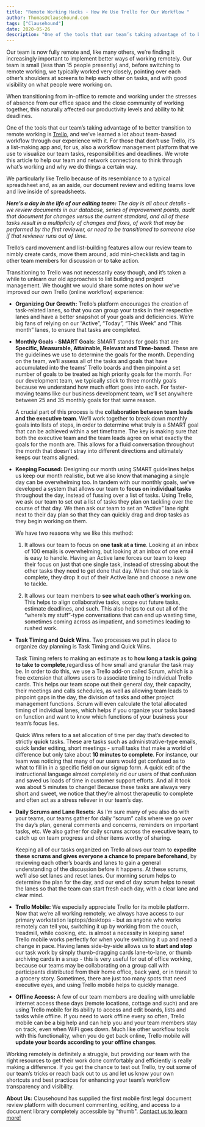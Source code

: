 ```yaml
---
title: "Remote Working Hacks - How We Use Trello for Our Workflow "
author: Thomas@clausehound.com
tags: ["Clausehound"]
date: 2020-05-26
description: "One of the tools that our team’s taking advantage of to better transition to remote working is Trello, and we’ve learned a lot about team-based workflow through our experience with it."
---
```


Our team is now fully remote and, like many others, we’re finding it increasingly important to implement better ways of working remotely. Our team is small (less than 15 people presently) and, before switching to remote working, we typically worked very closely, pointing over each other’s shoulders at screens to help each other on tasks, and with good visibility on what people were working on.

When transitioning from in-office to remote and working under the stresses of absence from our office space and the close community of working together, this naturally affected our productivity levels and ability to hit deadlines.

One of the tools that our team’s taking advantage of to better transition to remote working is [Trello](https://trello.com/home), and we’ve learned a lot about team-based workflow through our experience with it. For those that don’t use Trello, it’s a list-making app and, for us, also a workflow management platform that we use to visualize our team tasks, responsibilities and deadlines. We wrote this article to help our team and network connections to think through what’s working and why we do things a certain way.

We particularly like Trello because of its resemblance to a typical spreadsheet and, as an aside, our document review and editing teams love and live inside of spreadsheets. 

***Here’s a day in the life of our editing team:** The day is all about details - we review documents in our database, series of improvement points, audit that document for changes versus the current standard, and all of these tasks result in a multiplicity of changes and fixes, of work that may be performed by the first reviewer, or need to be transitioned to someone else if that reviewer runs out of time.*

Trello’s card movement and list-building features allow our review team to nimbly create cards, move them around, add mini-checklists and tag in other team members for discussion or to take action. 

Transitioning to Trello was not necessarily easy though, and it’s taken a while to unlearn our old approaches to list building and project management. We thought we would share some notes on how we’ve improved our own Trello (online workflow) experience:

* **Organizing Our Growth:** Trello’s platform encourages the creation of task-related lanes, so that you can group your tasks in their respective lanes and have a better snapshot of your goals and deficiencies. We’re big fans of relying on our “Active”, “Today”, “This Week” and “This month” lanes, to ensure that tasks are completed.

* **Monthly Goals - SMART Goals:** SMART stands for goals that are **Specific, Measurable, Attainable, Relevant and Time-based**. These are the guidelines we use to determine the goals for the month. Depending on the team, we’ll assess all of the tasks and goals that have accumulated into the teams’ Trello boards and then pinpoint a set number of goals to be treated as high priority goals for the month. For our development team, we typically stick to three monthly goals because we understand how much effort goes into each. For faster-moving teams like our business development team, we’ll set anywhere between 25 and 35 monthly goals for that same reason. 

    A crucial part of this process is the **collaboration between team leads and the executive team**. We’ll work together to     break down monthly goals into lists of steps, in order to determine what truly is a SMART goal that can be achieved within     a set timeframe. The key is making sure that both the executive team and the team leads agree on what exactly the goals       for the month are. This allows for a fluid conversation throughout the month that doesn’t stray into different directions     and ultimately keeps our teams aligned.
    
* **Keeping Focused:** Designing our month using SMART guidelines helps us keep our month realistic, but we also know that managing a single day can be overwhelming too. In tandem with our monthly goals, we’ve developed a system that allows our team to **focus on individual tasks** throughout the day, instead of fussing over a list of tasks. Using Trello, we ask our team to set out a list of tasks they plan on tackling over the course of that day. We then ask our team to set an “Active” lane right next to their day plan so that they can quickly drag and drop tasks as they begin working on them.

  We have two reasons why we like this method:

    1. It allows our team to focus on **one task at a time**. Looking at an inbox of 100 emails is overwhelming, but looking       at an inbox of one email is easy to handle. Having an Active lane forces our team to keep their focus on just that one         single task, instead of stressing about the other tasks they need to get done that day. When that one task is complete,       they drop it out of their Active lane and choose a new one to tackle.

    2. It allows our team members to **see what each other’s working on**. This helps to align collaborative tasks, scope out     future tasks, estimate deadlines, and such. This also helps to cut out all of the “where’s my stuff”-type conversations       that can end up wasting time, sometimes coming across as impatient, and sometimes leading to rushed work.

* **Task Timing and Quick Wins.** Two processes we put in place to organize day planning is Task Timing and Quick Wins.

    Task Timing refers to making an estimate as to **how long a task is going to take to complete**,regardless of how small       and granular the task may be. In order to do this, we use a Trello add-on called Scrum, which is a free extension that         allows users to associate timing to individual Trello cards. This helps our team scope out their general day, their           capacity, their meetings and calls schedules, as well as allowing team leads to pinpoint gaps in the day, the division of     tasks and other project management functions. Scrum will even calculate the total allocated timing of individual lanes,       which helps if you organize your tasks based on function and want to know which functions of your business your team’s         focus lies.
    
    Quick Wins refers to a set allocation of time per day that’s devoted to strictly **quick** tasks. These are tasks such as     administrative-type emails, quick lander editing, short meetings - small tasks that make a world of difference but only       take about **10 minutes to complete**. For instance, our team was noticing that many of our users would get confused as to     what to fill in in a specific field on our signup form. A quick edit of the instructional language almost completely rid       our users of that confusion and saved us loads of time in customer support efforts. And all it took was about 5 minutes to     change! Because these tasks are always very short and sweet, we notice that they’re almost therapeutic to complete and         often act as a stress reliever in our team’s day.
    
* **Daily Scrums and Lane Resets:** As I’m sure many of you also do with your teams, our teams gather for daily “scrum” calls where we go over the day’s plan, general comments and concerns, reminders on important tasks, etc. We also gather for daily scrums across the executive team, to catch up on team progress and other items worthy of sharing.
    
    Keeping all of our tasks organized on Trello allows our team to **expedite these scrums and gives everyone a chance to         prepare beforehand**, by reviewing each other’s boards and lanes to gain a general understanding of the discussion before     it happens. At these scrums, we’ll also set lanes and reset lanes. Our morning scrum helps to determine the plan for the       day, and our end of day scrum helps to reset the lanes so that the team can start fresh each day, with a clear lane and       clear mind.
    
* **Trello Mobile:** We especially appreciate Trello for its mobile platform. Now that we’re all working remotely, we always have access to our primary workstation laptops/desktops - but as anyone who works remotely can tell you, switching it up by working from the couch, treadmill, while cooking, etc. is almost a necessity in keeping sane! Trello mobile works perfectly for when you’re switching it up and need a change in pace. Having lanes side-by-side allows us to **start and stop** our task work by simply thumb-dragging cards lane-to-lane, or thumb archiving cards in a snap - this is very useful for out of office working, because our teams may be collaborating on a group call with participants distributed from their home office, back yard, or in transit to a grocery story. Sometimes, there are just too many spots that need executive eyes, and using Trello mobile helps to quickly manage.

* **Offline Access:** A few of our team members are dealing with unreliable internet access these days (remote locations, cottage and such) and are using Trello mobile for its ability to access and edit boards, lists and tasks while offline. If you need to work offline every so often, Trello mobile can be a big help and can help you and your team members stay on track, even when WiFi goes down. Much like other workflow tools with this functionality, when you do get back online, Trello mobile will **update your boards according to your offline changes**.

Working remotely is definitely a struggle, but providing our team with the right resources to get their work done comfortably and efficiently is really making a difference. If you get the chance to test out Trello, try out some of our team’s tricks or reach back out to us and let us know your own shortcuts and best practices for enhancing your team’s workflow transparency and visibility.

**About Us:** Clausehound has supplied the first mobile first legal document review platform with document commenting, editing, and access to a document library completely accessible by "thumb". [Contact us to learn more!](https://calendly.com/maxmessenger/live-demo-clausehound?month=2020-05)
